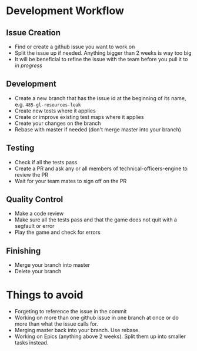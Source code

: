 # Development Workflow
## Issue Creation
- Find or create a github issue you want to work on
- Split the issue up if needed. Anything bigger than 2 weeks is way too big
- It will be beneficial to refine the issue with the team before you pull it to *in progress*
## Development
- Create a new branch that has the issue id at the beginning of its name, e.g. `485-gl-resources-leak`
- Create new tests where it applies
- Create or improve existing test maps where it applies
- Create your changes on the branch
- Rebase with master if needed (don't merge master into your branch)
## Testing
- Check if all the tests pass
- Create a PR and ask any or all members of technical-officers-engine to review the PR
- Wait for your team mates to sign off on the PR
## Quality Control
- Make a code review
- Make sure all the tests pass and that the game does not quit with a segfault or error
- Play the game and check for errors
## Finishing
- Merge your branch into master
- Delete your branch
# Things to avoid
- Forgeting to reference the issue in the commit
- Working on more than one github issue in one branch at once or do more than what the issue calls for.
- Merging master back into your branch. Use rebase.
- Working on Epics (anything above 2 weeks). Split them up into smaller tasks instead.
